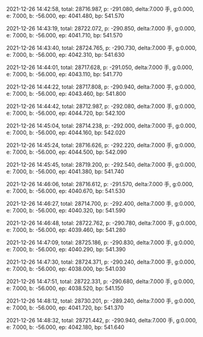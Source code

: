 2021-12-26 14:42:58, total: 28716.987, p: -291.080, delta:7.000 手, g:0.000, e: 7.000, b: -56.000, ep: 4041.480, bp: 541.570

2021-12-26 14:43:19, total: 28722.072, p: -290.850, delta:7.000 手, g:0.000, e: 7.000, b: -56.000, ep: 4041.710, bp: 541.570

2021-12-26 14:43:40, total: 28724.765, p: -290.730, delta:7.000 手, g:0.000, e: 7.000, b: -56.000, ep: 4042.310, bp: 541.630

2021-12-26 14:44:01, total: 28717.628, p: -291.050, delta:7.000 手, g:0.000, e: 7.000, b: -56.000, ep: 4043.110, bp: 541.770

2021-12-26 14:44:22, total: 28717.808, p: -290.940, delta:7.000 手, g:0.000, e: 7.000, b: -56.000, ep: 4043.460, bp: 541.800

2021-12-26 14:44:42, total: 28712.987, p: -292.080, delta:7.000 手, g:0.000, e: 7.000, b: -56.000, ep: 4044.720, bp: 542.100

2021-12-26 14:45:04, total: 28714.238, p: -292.000, delta:7.000 手, g:0.000, e: 7.000, b: -56.000, ep: 4044.160, bp: 542.020

2021-12-26 14:45:24, total: 28716.626, p: -292.220, delta:7.000 手, g:0.000, e: 7.000, b: -56.000, ep: 4044.500, bp: 542.090

2021-12-26 14:45:45, total: 28719.200, p: -292.540, delta:7.000 手, g:0.000, e: 7.000, b: -56.000, ep: 4041.380, bp: 541.740

2021-12-26 14:46:06, total: 28716.612, p: -291.570, delta:7.000 手, g:0.000, e: 7.000, b: -56.000, ep: 4040.670, bp: 541.530

2021-12-26 14:46:27, total: 28714.700, p: -292.400, delta:7.000 手, g:0.000, e: 7.000, b: -56.000, ep: 4040.320, bp: 541.590

2021-12-26 14:46:48, total: 28722.762, p: -290.780, delta:7.000 手, g:0.000, e: 7.000, b: -56.000, ep: 4039.460, bp: 541.280

2021-12-26 14:47:09, total: 28725.186, p: -290.830, delta:7.000 手, g:0.000, e: 7.000, b: -56.000, ep: 4040.290, bp: 541.390

2021-12-26 14:47:30, total: 28724.371, p: -290.240, delta:7.000 手, g:0.000, e: 7.000, b: -56.000, ep: 4038.000, bp: 541.030

2021-12-26 14:47:51, total: 28722.331, p: -290.680, delta:7.000 手, g:0.000, e: 7.000, b: -56.000, ep: 4038.520, bp: 541.150

2021-12-26 14:48:12, total: 28730.201, p: -289.240, delta:7.000 手, g:0.000, e: 7.000, b: -56.000, ep: 4041.720, bp: 541.370

2021-12-26 14:48:32, total: 28721.442, p: -290.940, delta:7.000 手, g:0.000, e: 7.000, b: -56.000, ep: 4042.180, bp: 541.640